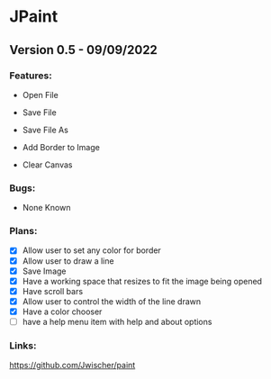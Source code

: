 # JPaint

## Version 0.5 - 09/09/2022

### Features:

-  Open File
  
-  Save File
  
-  Save File As
  
-  Add Border to Image

-  Clear Canvas
  
  
### Bugs:

-  None Known
  
  
### Plans:

- [X] Allow user to set any color for border
- [X] Allow user to draw a line
- [X] Save Image
- [X] Have a working space that resizes to fit the image being opened
- [X] Have scroll bars 
- [X] Allow user to control the width of the line drawn
- [X] Have a color chooser
- [ ] have a help menu item with help and about options

### Links:

https://github.com/Jwischer/paint
